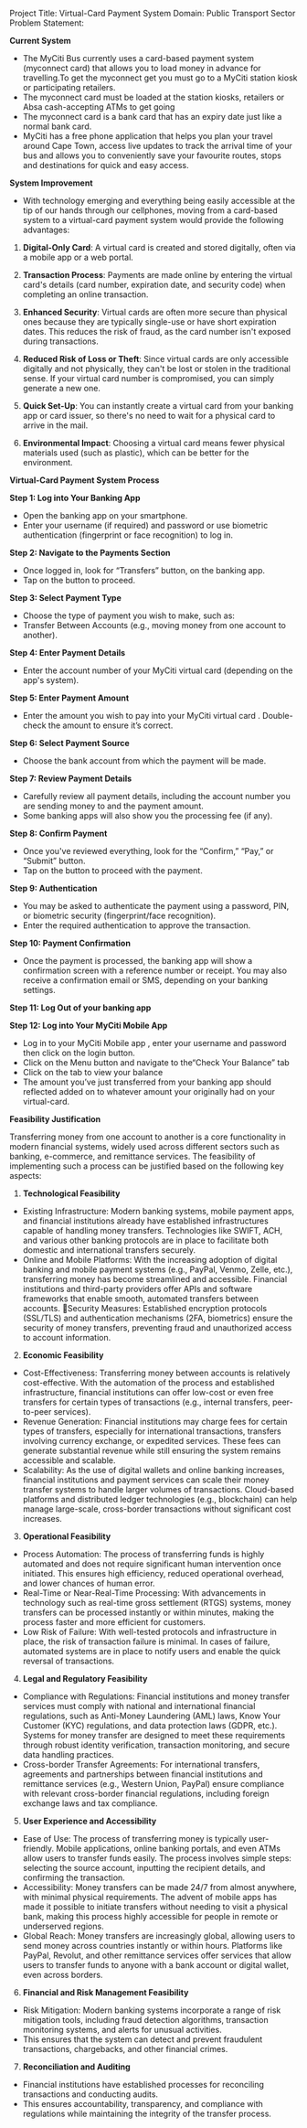 Project Title: Virtual-Card Payment System
Domain: Public Transport Sector
Problem Statement:

**Current System**
- The MyCiti Bus currently uses a card-based payment system (myconnect card) that allows you to load money in advance for travelling.To get the myconnect get you must go to a MyCiti station kiosk or participating retailers.
- The myconnect card must be loaded at the station kiosks, retailers or Absa cash-accepting ATMs to get going
- The myconnect card is a bank card that has an expiry date just like a normal bank card.
- MyCiti has a free phone application that helps you plan your travel around Cape Town, access live updates to track the arrival time of your bus and allows you to conveniently save your favourite routes, stops and destinations for quick and easy access.


**System Improvement**
- With technology emerging and everything being easily accessible at the tip of our hands through our cellphones, moving from a card-based system to a virtual-card payment system would provide the following advantages:

1. **Digital-Only Card**: A virtual card is created and stored digitally, often via a mobile app or a web portal.

2. **Transaction Process**: Payments are made online by entering the virtual card's details (card number, expiration date, and security code) when completing an online transaction.

3. **Enhanced Security**: Virtual cards are often more secure than physical ones because they are typically single-use or have short expiration dates. This reduces the risk of fraud, as the card number isn't exposed during transactions.

4. **Reduced Risk of Loss or Theft**: Since virtual cards are only accessible digitally and not physically, they can't be lost or stolen in the traditional sense. If your virtual card number is compromised, you can simply generate a new one.

5. **Quick Set-Up**: You can instantly create a virtual card from your banking app or card issuer, so there's no need to wait for a physical card to arrive in the mail.

6. **Environmental Impact**: Choosing a virtual card means fewer physical materials used (such as plastic), which can be better for the environment.


**Virtual-Card Payment System Process**

**Step 1: Log into Your Banking App**
- Open the banking app on your smartphone.
- Enter your username (if required) and password or use biometric authentication (fingerprint or face recognition) to log in.
  
**Step 2: Navigate to the Payments Section**
- Once logged in, look for “Transfers” button, on the banking app.
- Tap on the button to proceed.
  
**Step 3: Select Payment Type**
- Choose the type of payment you wish to make, such as:
- Transfer Between Accounts (e.g., moving money from one account to another).
  
**Step 4: Enter Payment Details**
- Enter the account number of your MyCiti virtual card   (depending on the app's system).
  
**Step 5: Enter Payment Amount**
- Enter the amount you wish to pay into your MyCiti virtual card . Double-check the amount to ensure it’s correct.
  
**Step 6: Select Payment Source**
- Choose the bank account from which the payment will be made.
  
**Step 7: Review Payment Details**
- Carefully review all payment details, including the account number you are sending money to and the payment amount.
- Some banking apps will also show you the processing fee (if any).
  
**Step 8: Confirm Payment**
- Once you've reviewed everything, look for the “Confirm,” “Pay,” or “Submit” button.
- Tap on the button to proceed with the payment.
  
**Step 9: Authentication**
-  You may be asked to authenticate the payment using a password, PIN, or biometric security (fingerprint/face recognition).
 - Enter the required authentication to approve the transaction.
   
**Step 10: Payment Confirmation**
- Once the payment is processed, the banking app will show a confirmation screen with a reference number or receipt. You may also receive a confirmation email or SMS, depending on your banking settings.

**Step 11: Log Out of your banking app**

**Step 12: Log into Your MyCiti Mobile App**
- Log in to your MyCiti Mobile app , enter your username and password then click on the login button.
- Click on the Menu button and navigate to the“Check Your Balance” tab
- Click on the tab to view your balance 
- The amount you’ve just transferred from your banking app should reflected added on to whatever amount your originally had on your virtual-card.




**Feasibility Justification**

Transferring money from one account to another is a core functionality in modern financial systems, widely used across different sectors such as banking, e-commerce, and remittance services. The feasibility of implementing such a process can be justified based on the following key aspects:

1. **Technological Feasibility**
- Existing Infrastructure: Modern banking systems, mobile payment apps, and financial institutions already have established infrastructures capable of handling money transfers. Technologies like SWIFT, ACH, and various other banking protocols are in place to facilitate both domestic and international transfers securely.
- Online and Mobile Platforms: With the increasing adoption of digital banking and mobile payment systems (e.g., PayPal, Venmo, Zelle, etc.), transferring money has become streamlined and accessible. Financial institutions and third-party providers offer APIs and software frameworks that enable smooth, automated transfers between accounts.
Security Measures: Established encryption protocols (SSL/TLS) and authentication mechanisms (2FA, biometrics) ensure the security of money transfers, preventing fraud and unauthorized access to account information.

2. **Economic Feasibility**
- Cost-Effectiveness: Transferring money between accounts is relatively cost-effective. With the automation of the process and established infrastructure, financial institutions can offer low-cost or even free transfers for certain types of transactions (e.g., internal transfers, peer-to-peer services).
- Revenue Generation: Financial institutions may charge fees for certain types of transfers, especially for international transactions, transfers involving currency exchange, or expedited services. These fees can generate substantial revenue while still ensuring the system remains accessible and scalable.
- Scalability: As the use of digital wallets and online banking increases, financial institutions and payment services can scale their money transfer systems to handle larger volumes of transactions. Cloud-based platforms and distributed ledger technologies (e.g., blockchain) can help manage large-scale, cross-border transactions without significant cost increases.

3. **Operational Feasibility**
- Process Automation: The process of transferring funds is highly automated and does not require significant human intervention once initiated. This ensures high efficiency, reduced operational overhead, and lower chances of human error.
- Real-Time or Near-Real-Time Processing: With advancements in technology such as real-time gross settlement (RTGS) systems, money transfers can be processed instantly or within minutes, making the process faster and more efficient for customers.
- Low Risk of Failure: With well-tested protocols and infrastructure in place, the risk of transaction failure is minimal. In cases of failure, automated systems are in place to notify users and enable the quick reversal of transactions.

4. **Legal and Regulatory Feasibility**
- Compliance with Regulations: Financial institutions and money transfer services must comply with national and international financial regulations, such as Anti-Money Laundering (AML) laws, Know Your Customer (KYC) regulations, and data protection laws (GDPR, etc.). Systems for money transfer are designed to meet these requirements through robust identity verification, transaction monitoring, and secure data handling practices.
- Cross-border Transfer Agreements: For international transfers, agreements and partnerships between financial institutions and remittance services (e.g., Western Union, PayPal) ensure compliance with relevant cross-border financial regulations, including foreign exchange laws and tax compliance.

5. **User Experience and Accessibility**
- Ease of Use: The process of transferring money is typically user-friendly. Mobile applications, online banking portals, and even ATMs allow users to transfer funds easily. The process involves simple steps: selecting the source account, inputting the recipient details, and confirming the transaction.
- Accessibility: Money transfers can be made 24/7 from almost anywhere, with minimal physical requirements. The advent of mobile apps has made it possible to initiate transfers without needing to visit a physical bank, making this process highly accessible for people in remote or underserved regions.
- Global Reach: Money transfers are increasingly global, allowing users to send money across countries instantly or within hours. Platforms like PayPal, Revolut, and other remittance services offer services that allow users to transfer funds to anyone with a bank account or digital wallet, even across borders.

6. **Financial and Risk Management Feasibility**
- Risk Mitigation: Modern banking systems incorporate a range of risk mitigation tools, including fraud detection algorithms, transaction monitoring systems, and alerts for unusual activities.
- This ensures that the system can detect and prevent fraudulent transactions, chargebacks, and other financial crimes.
  
7. **Reconciliation and Auditing**
- Financial institutions have established processes for reconciling transactions and conducting audits.
- This ensures accountability, transparency, and compliance with regulations while maintaining the integrity of the transfer process.
